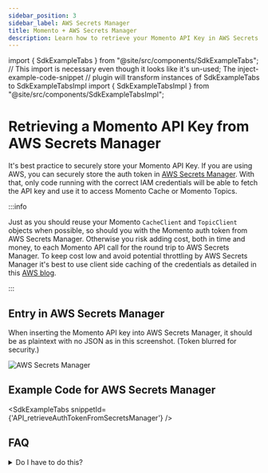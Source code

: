```yaml
---
sidebar_position: 3
sidebar_label: AWS Secrets Manager
title: Momento + AWS Secrets Manager
description: Learn how to retrieve your Momento API Key in AWS Secrets Manager.
---
```


import { SdkExampleTabs } from "@site/src/components/SdkExampleTabs";
// This import is necessary even though it looks like it's un-used; The inject-example-code-snippet
// plugin will transform instances of SdkExampleTabs to SdkExampleTabsImpl
import { SdkExampleTabsImpl } from "@site/src/components/SdkExampleTabsImpl";

# Retrieving a Momento API Key from AWS Secrets Manager

It's best practice to securely store your Momento API Key. If you are using AWS, you can securely store the auth token in [AWS Secrets Manager](https://docs.aws.amazon.com/secretsmanager/latest/userguide/intro.html). With that, only code running with the correct IAM credentials will be able to fetch the API key and use it to access Momento Cache or Momento Topics.

:::info

Just as you should reuse your Momento `CacheClient` and `TopicClient` objects when possible, so should you with the Momento auth token from AWS Secrets Manager. Otherwise you risk adding cost, both in time and money, to each Momento API call for the round trip to AWS Secrets Manager. To keep cost low and avoid potential throttling by AWS Secrets Manager it's best to use client side caching of the credentials as detailed in this [AWS blog](https://aws.amazon.com/blogs/security/use-aws-secrets-manager-client-side-caching-libraries-to-improve-the-availability-and-latency-of-using-your-secrets/).

:::

## Entry in AWS Secrets Manager

When inserting the Momento API key into AWS Secrets Manager, it should be as plaintext with no JSON as in this screenshot. (Token blurred for security.)

![AWS Secrets Manager](/img/aws-secrets-manager.png)

## Example Code for AWS Secrets Manager

<SdkExampleTabs snippetId={'API_retrieveAuthTokenFromSecretsManager'} />

## FAQ

<details>
  <summary>Do I have to do this?</summary>

  No. You can store your Momento auth token in an environment variable or a file, but that is not best practice as it is not as secure as storing it in something like AWS Secrets Manager.
</details>
